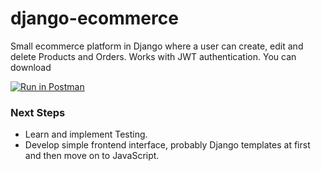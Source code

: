 # django-ecommerce

Small ecommerce platform in Django where a user can create, edit and delete Products and Orders. Works with JWT authentication. You can download 


[![Run in Postman](https://run.pstmn.io/button.svg)](https://god.gw.postman.com/run-collection/14806427-df017bf9-eacb-4472-b253-52b30291f7ee?action=collection%2Ffork&collection-url=entityId%3D14806427-df017bf9-eacb-4472-b253-52b30291f7ee%26entityType%3Dcollection%26workspaceId%3D417e201a-d384-4ba2-b881-978714cda0ae)


### Next Steps

- Learn and implement Testing.
- Develop simple frontend interface, probably Django templates at first and then move on to JavaScript.
